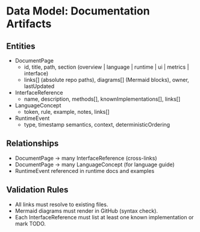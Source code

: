# Data Model: Documentation Artifacts

## Entities
- DocumentPage
  - id, title, path, section (overview | language | runtime | ui | metrics | interface)
  - links[] (absolute repo paths), diagrams[] (Mermaid blocks), owner, lastUpdated
- InterfaceReference
  - name, description, methods[], knownImplementations[], links[]
- LanguageConcept
  - token, rule, example, notes, links[]
- RuntimeEvent
  - type, timestamp semantics, context, deterministicOrdering

## Relationships
- DocumentPage → many InterfaceReference (cross-links)
- DocumentPage → many LanguageConcept (for language guide)
- RuntimeEvent referenced in runtime docs and examples

## Validation Rules
- All links must resolve to existing files.
- Mermaid diagrams must render in GitHub (syntax check).
- Each InterfaceReference must list at least one known implementation or mark TODO.
